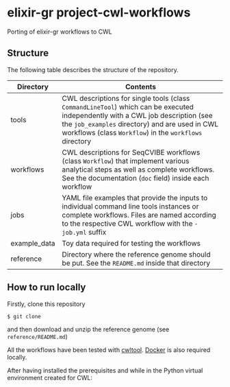 # elixir-gr project-cwl-workflows

Porting of elixir-gr workflows to CWL

## Structure

The following table describes the structure of the repository.

|Directory|Contents|
|-----------|-----------|
|tools|CWL descriptions for single tools (class ```CommandLineTool```) which can be executed independently with a CWL job description (see the ```job_examples``` directory) and are used in CWL workflows (class ```Workflow```) in the ```workflows``` directory|
|workflows|CWL descriptions for SeqCVIBE workflows (class ```Workflow```) that implement various analytical steps as well as complete workflows. See the documentation (```doc``` field) inside each workflow|
|jobs|YAML file examples that provide the inputs to individual command line tools instances or complete workflows. Files are named according to the respective CWL workflow with the ```-job.yml``` suffix|
|example_data|Toy data required for testing the workflows|
|reference|Directory where the reference genome should be put. See the ```README.md``` inside that directory|

## How to run locally

Firstly, clone this repository

```
$ git clone 
```

and then download and unzip the reference genome (see ```reference/README.md```)

All the workflows have been tested with [cwltool](https://github.com/common-workflow-language/cwltool).
[Docker](https://www.docker.com/) is also required locally.

After having installed the prerequisites and while in the Python virtual
environment created for CWL:
